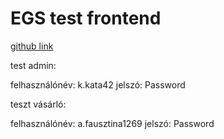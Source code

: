# EGS test frontend

[github link]()

test admin: 

felhasználónév: k.kata42
jelszó: Password

teszt vásárló:

felhasználónév: a.fausztina1269
jelszó: Password